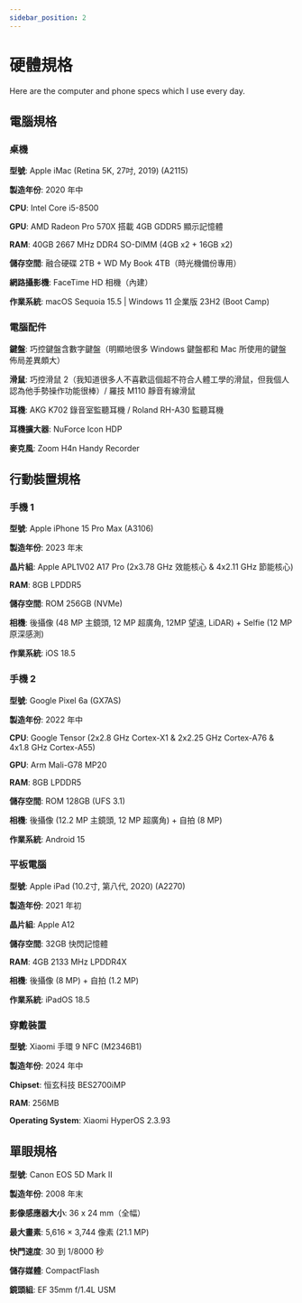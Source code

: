```yaml
---
sidebar_position: 2
---
```


# 硬體規格

Here are the computer and phone specs which I use every day.

## 電腦規格

### 桌機

**型號**: Apple iMac (Retina 5K, 27吋, 2019) (A2115)

**製造年份**: 2020 年中

**CPU**: Intel Core i5-8500

**GPU**: AMD Radeon Pro 570X 搭載 4GB GDDR5 顯示記憶體

**RAM**: 40GB 2667 MHz DDR4 SO-DIMM (4GB x2 + 16GB x2)

**儲存空間**: 融合硬碟 2TB + WD My Book 4TB（時光機備份專用）

**網路攝影機**: FaceTime HD 相機（內建）

**作業系統**: macOS Sequoia 15.5 | Windows 11 企業版 23H2 (Boot Camp)

### 電腦配件

**鍵盤**: 巧控鍵盤含數字鍵盤（明顯地很多 Windows 鍵盤都和 Mac 所使用的鍵盤佈局差異頗大）

**滑鼠**: 巧控滑鼠 2（我知道很多人不喜歡這個超不符合人體工學的滑鼠，但我個人認為他手勢操作功能很棒）/ 羅技 M110 靜音有線滑鼠

**耳機**: AKG K702 錄音室監聽耳機 / Roland RH-A30 監聽耳機

**耳機擴大器**: NuForce Icon HDP

**麥克風**: Zoom H4n Handy Recorder

## 行動裝置規格

### 手機 1

**型號**: Apple iPhone 15 Pro Max (A3106)

**製造年份**: 2023 年末

**晶片組**: Apple APL1V02 A17 Pro (2x3.78 GHz 效能核心 & 4x2.11 GHz 節能核心)

**RAM**: 8GB LPDDR5

**儲存空間**: ROM 256GB (NVMe)

**相機**: 後攝像 (48 MP 主鏡頭, 12 MP 超廣角, 12MP 望遠, LiDAR) + Selfie (12 MP 原深感測)

**作業系統**: iOS 18.5

### 手機 2

**型號**: Google Pixel 6a (GX7AS)

**製造年份**: 2022 年中

**CPU**: Google Tensor (2x2.8 GHz Cortex-X1 & 2x2.25 GHz Cortex-A76 & 4x1.8 GHz Cortex-A55)

**GPU**: Arm Mali-G78 MP20

**RAM**: 8GB LPDDR5

**儲存空間**: ROM 128GB (UFS 3.1)

**相機**: 後攝像 (12.2 MP 主鏡頭, 12 MP 超廣角) + 自拍 (8 MP)

**作業系統**: Android 15

### 平板電腦

**型號**: Apple iPad (10.2寸, 第八代, 2020) (A2270)

**製造年份**: 2021 年初

**晶片組**: Apple A12

**儲存空間**: 32GB 快閃記憶體

**RAM**: 4GB 2133 MHz LPDDR4X

**相機**: 後攝像 (8 MP) + 自拍 (1.2 MP)

**作業系統**: iPadOS 18.5

### 穿戴裝置

**型號**: Xiaomi 手環 9 NFC (M2346B1)

**製造年份**: 2024 年中

**Chipset**: 恒玄科技 BES2700iMP

**RAM**: 256MB

**Operating System**: Xiaomi HyperOS 2.3.93

## 單眼規格

**型號**: Canon EOS 5D Mark II

**製造年份**: 2008 年末

**影像感應器大小**: 36 x 24 mm（全幅）

**最大畫素**: 5,616 × 3,744 像素 (21.1 MP)

**快門速度**: 30 到 1/8000 秒

**儲存媒體**: CompactFlash

**鏡頭組**: EF 35mm f/1.4L USM

